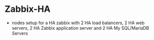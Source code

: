 # Zabbix-HA
* nodes setup for a HA zabbix with 2 HA load balancers, 2 HA web servers, 2 HA Zabbix application server and 2 HA My SQL/MariaDB Servers
